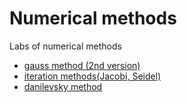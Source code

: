 # Numerical methods
Labs of numerical methods

- [gauss method (2nd version)](https://github.com/MaksGovor/numerical/tree/main/lab1)
- [iteration methods(Jacobi, Seidel)](https://github.com/MaksGovor/numerical/tree/main/lab2)
- [danilevsky method](https://github.com/MaksGovor/numerical/tree/main/lab3)


